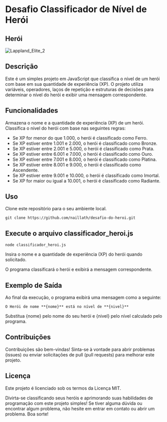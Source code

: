 # Desafio Classificador de Nível de Herói

## Herói 
![Lappland_Elite_2](https://github.com/naillath/desafio-do-heroi/assets/126177239/8aa90d6a-6f62-41e3-bdc3-7c3da5002f55)
<!-- Certifique-se de substituir "link_da_imagem_do_heroi.png" pelo URL da imagem do seu herói -->

## Descrição
Este é um simples projeto em JavaScript que classifica o nível de um herói com base em sua quantidade de experiência (XP). O projeto utiliza variáveis, operadores, laços de repetição e estruturas de decisões para determinar o nível do herói e exibir uma mensagem correspondente.

## Funcionalidades
Armazena o nome e a quantidade de experiência (XP) de um herói.
Classifica o nível do herói com base nas seguintes regras:

- Se XP for menor do que 1.000, o herói é classificado como Ferro.
- Se XP estiver entre 1.001 e 2.000, o herói é classificado como Bronze.
- Se XP estiver entre 2.001 e 5.000, o herói é classificado como Prata.
- Se XP estiver entre 6.001 e 7.000, o herói é classificado como Ouro.
- Se XP estiver entre 7.001 e 8.000, o herói é classificado como Platina.
- Se XP estiver entre 8.001 e 9.000, o herói é classificado como Ascendente.
- Se XP estiver entre 9.001 e 10.000, o herói é classificado como Imortal.
- Se XP for maior ou igual a 10.001, o herói é classificado como Radiante.

## Uso
Clone este repositório para o seu ambiente local.

```
git clone https://github.com/naillath/desafio-do-heroi.git
```

## Execute o arquivo classificador_heroi.js

```
node classificador_heroi.js
```
Insira o nome e a quantidade de experiência (XP) do herói quando solicitado.

O programa classificará o herói e exibirá a mensagem correspondente.

## Exemplo de Saída
Ao final da execução, o programa exibirá uma mensagem como a seguinte:

```
O Herói de nome **{nome}** está no nível de **{nivel}**
```

Substitua {nome} pelo nome do seu herói e {nivel} pelo nível calculado pelo programa.

## Contribuições

Contribuições são bem-vindas! Sinta-se à vontade para abrir problemas (issues) ou enviar solicitações de pull (pull requests) para melhorar este projeto.

## Licença
Este projeto é licenciado sob os termos da Licença MIT.


Divirta-se classificando seus heróis e aprimorando suas habilidades de programação com este projeto simples! Se tiver alguma dúvida ou encontrar algum problema, não hesite em entrar em contato ou abrir um problema. Boa sorte!
